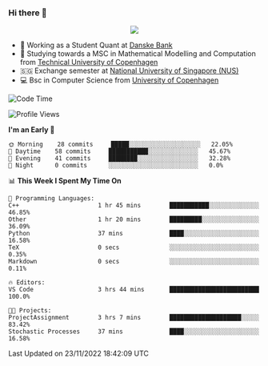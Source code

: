 ### Hi there 👋

<p align="center">
  <img src="https://media4.giphy.com/media/3ohzdKy5Z8TChSDuiA/giphy.gif?cid=ecf05e47r69cojk56gup9q8mep9liy48s94dn2uxsfh6fv39&rid=giphy.gif&ct=g" />
</p>

* 🏦 Working as a Student Quant at [Danske Bank](https://danskebank.dk)
* 🧮 Studying towards a MSC in Mathematical Modelling and Computation from [Technical University of Copenhagen](https://www.dtu.dk)
* 🇸🇬 Exchange semester at [National University of Singapore (NUS)](https://www.nus.edu.sg)
* 💻 Bsc in Computer Science from [University of Copenhagen](https://www.ku.dk/english/)


<!--START_SECTION:waka-->
![Code Time](http://img.shields.io/badge/Code%20Time-42%20hrs%2044%20mins-blue)

![Profile Views](http://img.shields.io/badge/Profile%20Views-0-blue)

**I'm an Early 🐤** 

```text
🌞 Morning    28 commits     █████░░░░░░░░░░░░░░░░░░░░   22.05% 
🌆 Daytime    58 commits     ███████████░░░░░░░░░░░░░░   45.67% 
🌃 Evening    41 commits     ████████░░░░░░░░░░░░░░░░░   32.28% 
🌙 Night      0 commits      ░░░░░░░░░░░░░░░░░░░░░░░░░   0.0%

```


📊 **This Week I Spent My Time On** 

```text
💬 Programming Languages: 
C++                      1 hr 45 mins        ███████████░░░░░░░░░░░░░░   46.85% 
Other                    1 hr 20 mins        █████████░░░░░░░░░░░░░░░░   36.09% 
Python                   37 mins             ████░░░░░░░░░░░░░░░░░░░░░   16.58% 
TeX                      0 secs              ░░░░░░░░░░░░░░░░░░░░░░░░░   0.35% 
Markdown                 0 secs              ░░░░░░░░░░░░░░░░░░░░░░░░░   0.11%

🔥 Editors: 
VS Code                  3 hrs 44 mins       █████████████████████████   100.0%

🐱‍💻 Projects: 
ProjectAssignment        3 hrs 7 mins        ████████████████████░░░░░   83.42% 
Stochastic Processes     37 mins             ████░░░░░░░░░░░░░░░░░░░░░   16.58%

```


 Last Updated on 23/11/2022 18:42:09 UTC
<!--END_SECTION:waka-->
